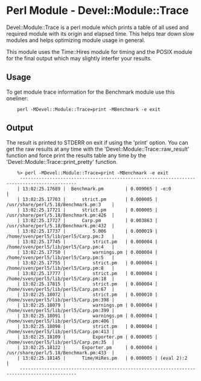 # Perl Module - Devel::Module::Trace

Devel::Module::Trace is a perl module which prints a table of all used and
required module with its origin and elapsed time. This helps tear down slow
modules and helps optimizing module usage in general.

This module uses the Time::Hires module for timing and the POSIX module for
the final output which may slightly interfer your results.


## Usage

To get module trace information for the Benchmark module use this oneliner:

```
    perl -MDevel::Module::Trace=print -MBenchmark -e exit
```

## Output

The result is printed to STDERR on exit if using the 'print' option. You can get
the raw results at any time with the 'Devel::Module::Trace::raw_result' function
and force print the results table any time by the 'Devel::Module::Trace::print_pretty'
function.

```
    %> perl -MDevel::Module::Trace=print -MBenchmark -e exit
     -------------------------------------------------------------------------------------------
    | 13:02:25.17689 |  Benchmark.pm        | 0.009065 | -e:0                                   |
    | 13:02:25.17703 |      strict.pm       | 0.000005 | /usr/share/perl/5.18/Benchmark.pm:3    |
    | 13:02:25.17721 |      strict.pm       | 0.000005 | /usr/share/perl/5.18/Benchmark.pm:426  |
    | 13:02:25.17727 |      Carp.pm         | 0.003863 | /usr/share/perl/5.18/Benchmark.pm:432  |
    | 13:02:25.17737 |          5.006       | 0.000019 | /home/sven/perl5/lib/perl5/Carp.pm:3   |
    | 13:02:25.17745 |          strict.pm   | 0.000004 | /home/sven/perl5/lib/perl5/Carp.pm:4   |
    | 13:02:25.17750 |          warnings.pm | 0.000004 | /home/sven/perl5/lib/perl5/Carp.pm:5   |
    | 13:02:25.17755 |          strict.pm   | 0.000004 | /home/sven/perl5/lib/perl5/Carp.pm:8   |
    | 13:02:25.17777 |          strict.pm   | 0.000004 | /home/sven/perl5/lib/perl5/Carp.pm:18  |
    | 13:02:25.17815 |          strict.pm   | 0.000004 | /home/sven/perl5/lib/perl5/Carp.pm:67  |
    | 13:02:25.18072 |          strict.pm   | 0.000010 | /home/sven/perl5/lib/perl5/Carp.pm:398 |
    | 13:02:25.18079 |          warnings.pm | 0.000004 | /home/sven/perl5/lib/perl5/Carp.pm:399 |
    | 13:02:25.18091 |          warnings.pm | 0.000004 | /home/sven/perl5/lib/perl5/Carp.pm:406 |
    | 13:02:25.18098 |          strict.pm   | 0.000004 | /home/sven/perl5/lib/perl5/Carp.pm:413 |
    | 13:02:25.18109 |          Exporter.pm | 0.000005 | /home/sven/perl5/lib/perl5/Carp.pm:35  |
    | 13:02:25.18122 |      Exporter.pm     | 0.000004 | /usr/share/perl/5.18/Benchmark.pm:433  |
    | 13:02:25.18145 |      Time/HiRes.pm   | 0.000005 | (eval 2):2                             |
     -------------------------------------------------------------------------------------------
```

